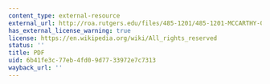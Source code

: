 ```yaml
---
content_type: external-resource
external_url: http://roa.rutgers.edu/files/485-1201/485-1201-MCCARTHY-0-5.PDF
has_external_license_warning: true
license: https://en.wikipedia.org/wiki/All_rights_reserved
status: ''
title: PDF
uid: 6b41fe3c-77eb-4fd0-9d77-33972e7c7313
wayback_url: ''
---
```

